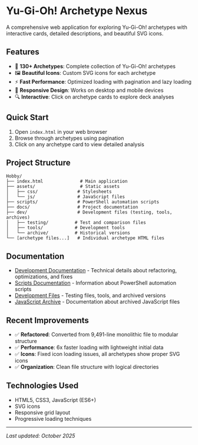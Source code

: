 # Yu-Gi-Oh! Archetype Nexus

A comprehensive web application for exploring Yu-Gi-Oh! archetypes with interactive cards, detailed descriptions, and beautiful SVG icons.

## Features

- 🎯 **130+ Archetypes**: Complete collection of Yu-Gi-Oh! archetypes
- 🖼️ **Beautiful Icons**: Custom SVG icons for each archetype
- ⚡ **Fast Performance**: Optimized loading with pagination and lazy loading
- 📱 **Responsive Design**: Works on desktop and mobile devices
- 🔍 **Interactive**: Click on archetype cards to explore deck analyses

## Quick Start

1. Open `index.html` in your web browser
2. Browse through archetypes using pagination
3. Click on any archetype card to view detailed analysis

## Project Structure

```
Hobby/
├── index.html              # Main application
├── assets/                 # Static assets
│   ├── css/               # Stylesheets
│   └── js/                # JavaScript files
├── scripts/               # PowerShell automation scripts
├── docs/                  # Project documentation
├── dev/                   # Development files (testing, tools, archives)
│   ├── testing/          # Test and comparison files
│   ├── tools/            # Development tools
│   └── archive/          # Historical versions
└── [archetype files...]   # Individual archetype HTML files
```

## Documentation

- [Development Documentation](docs/development/) - Technical details about refactoring, optimizations, and fixes
- [Scripts Documentation](docs/scripts-README.md) - Information about PowerShell automation scripts
- [Development Files](docs/development/dev-README.md) - Testing files, tools, and archived versions
- [JavaScript Archive](docs/development/js-archive-README.md) - Documentation about archived JavaScript files

## Recent Improvements

- ✅ **Refactored**: Converted from 9,491-line monolithic file to modular structure
- ✅ **Performance**: 6x faster loading with lightweight initial data
- ✅ **Icons**: Fixed icon loading issues, all archetypes show proper SVG icons
- ✅ **Organization**: Clean file structure with logical directories

## Technologies Used

- HTML5, CSS3, JavaScript (ES6+)
- SVG icons
- Responsive grid layout
- Progressive loading techniques

---

*Last updated: October 2025*